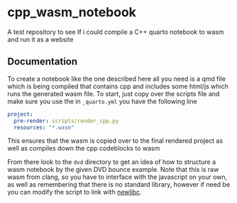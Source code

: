 # cpp_wasm_notebook

A test repository to see If i could compile a C++ quarto notebook to wasm and run it as a website

## Documentation

To create a notebook like the one described here all you need is a qmd file which is being compiled that contains cpp and includes some html/js which runs the generated wasm file.
To start, just copy over the scripts file and make sure you use the in `_quarto.yml` you have the following line

```yml
project:
  pre-render: scripts/render_cpp.py
  resources: "*.wasm"
```

This ensures that the wasm is copied over to the final rendered project as well as compiles down the cpp codeblocks to wasm

From there look to the `dvd` directory to get an idea of how to structure a wasm notebook by the given DVD bounce example. Note that this is raw wasm from clang, so you have to interface with the javascript on your own, as well as remembering that there is no standard library, however if need be you can modify the script to link with [newlibc](https://github.com/bminor/newlib).
